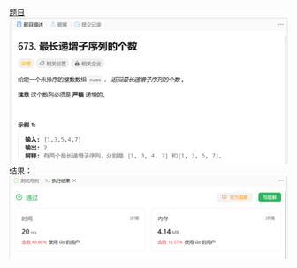 [题目](https://leetcode.cn/problems/number-of-longest-increasing-subsequence/)
![pic](img.png)
结果：
![pic](result.png)